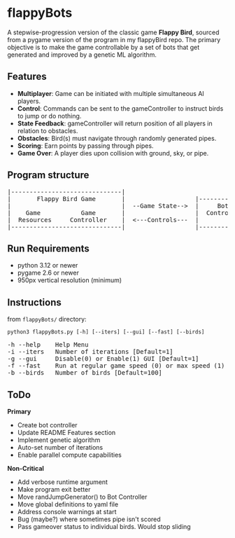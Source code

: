 # flappyBots
A stepwise-progression version of the classic game **Flappy Bird**, sourced from a pygame version of the program in my flappyBird repo. The primary objective is to make the game controllable by a set of bots that get generated and improved by a genetic ML algorithm.

## Features
- **Multiplayer**: Game can be initiated with multiple simultaneous AI players.
- **Control**: Commands can be sent to the gameController to instruct birds to jump or do nothing.
- **State Feedback**: gameController will return position of all players in relation to obstacles.
- **Obstacles**: Bird(s) must navigate through randomly generated pipes.
- **Scoring**: Earn points by passing through pipes.
- **Game Over**: A player dies upon collision with ground, sky, or pipe.


## Program structure

<pre>
|------------------------------|
|       Flappy Bird Game       |                   |--------------|                     |---------------|
|                              |  --Game State-->  |     Bot      |  --Game Results-->  |    Genetic    |
|    Game           Game       |                   |  Controller  |                     |  Algorirthm   |
|  Resources     Controller    |  <---Controls---  |              |   <---New Bots---   |               |
|------------------------------|                   |--------------|                     |---------------|
</pre>


## Run Requirements
- python 3.12 or newer
- pygame 2.6 or newer
- 950px vertical resolution (minimum)


## Instructions
from `flappyBots/` directory:
```console
python3 flappyBots.py [-h] [--iters] [--gui] [--fast] [--birds]
```
<pre>
-h --help    Help Menu
-i --iters   Number of iterations [Default=1]
-g --gui     Disable(0) or Enable(1) GUI [Default=1]
-f --fast    Run at regular game speed (0) or max speed (1) [Default=1]
-b --birds   Number of birds [Default=100]
</pre>


## ToDo
**Primary**
- Create bot controller
- Update README Features section
- Implement genetic algorithm 
- Auto-set number of iterations
- Enable parallel compute capabilities

**Non-Critical**
- Add verbose runtime argument
- Make program exit better
- Move randJumpGenerator() to Bot Controller
- Move global definitions to yaml file
- Address console warnings at start
- Bug (maybe?) where sometimes pipe isn't scored
- Pass gameover status to individual birds. Would stop sliding

